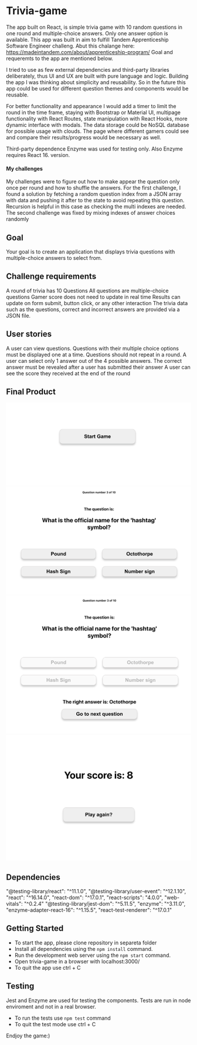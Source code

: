 # Trivia-game
The app built on React, is simple trivia game with 10 random questions in one round and multiple-choice answers. Only one answer option is available.
This app was built in aim to fulfill Tandem Apprenticeship Software Engineer challeng. Abut this chalange here:
https://madeintandem.com/about/apprenticeship-program/
Goal and requeremts to the app are mentioned below. 

I tried to use as few external dependencies and third-party libraries deliberately, thus UI and UX are built with pure language and logic. Building the app I was thinking about simplicity and reusability. So in the future this app could be used for different question themes and components would be reusable.

For better functionality and appearance I would add a timer to limit the round in the time frame, staying with Bootstrap or Material UI, multipage functionality with React Routes, state manipulation with React Hooks, more dynamic interface with modals. The data storage could be NoSQL database for possible usage with clouds. The page where different gamers could see and compare their results/progress would be necessary as well. 

Third-party dependence Enzyme was used for testing only. Also Enzyme requires React 16. version.

#### My challenges
My challenges were to figure out how to make appear the question only once per round and how to shuffle the answers. For the first challenge, I found a solution by fetching a random question index from a JSON array with data and pushing it after to the state to avoid repeating this question. Recursion is helpful in this case as checking the multi indexes are needed. The second challenge was fixed by mixing indexes of answer choices randomly 



## Goal
Your goal is to create an application that displays trivia questions with multiple-choice answers to select from.

 ## Challenge requirements
A round of trivia has 10 Questions
All questions are multiple-choice questions
Gamer score does not need to update in real time
Results can update on form submit, button click, or any other interaction
The trivia data such as the questions, correct and incorrect answers are provided via a JSON file.

## User stories 
A user can view questions.
Questions with their multiple choice options must be displayed one at a time. Questions should not repeat in a round.
A user can select only 1 answer out of the 4 possible answers.
The correct answer must be revealed after a user has submitted their answer A user can see the score they received at the end of the round

## Final Product
!["Start page"](/images/startpage.png)
!["Question page"](/images/questionshown.png)
!["Question with answer shown page"](/images/answershown.png)
!["Score page"](/images/scoreshown.png)

## Dependencies

"@testing-library/react": "^11.1.0",
"@testing-library/user-event": "^12.1.10",
"react": "^16.14.0",
"react-dom": "^17.0.1",
"react-scripts": "4.0.0",
"web-vitals": "^0.2.4"
"@testing-library/jest-dom": "^5.11.5",
"enzyme": "^3.11.0",
"enzyme-adapter-react-16": "^1.15.5",
"react-test-renderer": "^17.0.1"

## Getting Started
- To start the app, please clone repository in separeta folder
- Install all dependencies using the `npm install` command.
- Run the development web server using the `npm start` command.
- Open trivia-game in a browser with localhost:3000/
- To quit the app use ctrl + C

## Testing

Jest and Enzyme are used for testing the components. Tests are run in node enviroment and not in a real browser. 
- To run the tests use `npm test` command
- To quit the test mode use ctrl + C

Endjoy the game:)
